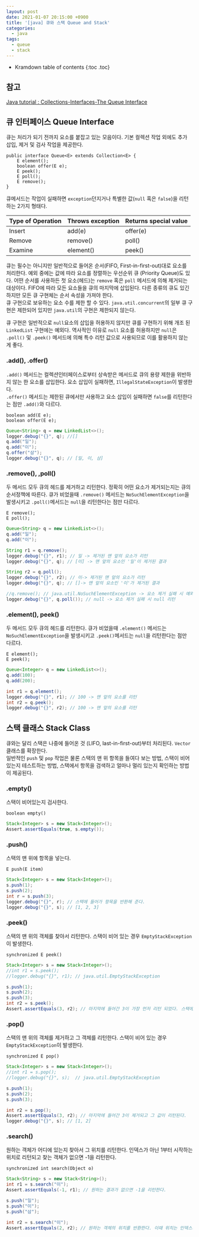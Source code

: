 ```yaml
---
layout: post
date: 2021-01-07 20:15:00 +0900
title: '[java] 큐와 스택 Queue and Stack'
categories:
  - java
tags:
  - queue
  - stack
---
```


* Kramdown table of contents
{:toc .toc}

## 참고

[Java tutorial : Collections-Interfaces-The Queue Interface](https://docs.oracle.com/javase/tutorial/collections/interfaces/queue.html)


## 큐 인터페이스 Queue Interface

큐는 처리가 되기 전까지 요소를 붙잡고 있는 모음이다. 기본 컬렉션 작업 외에도 추가 삽입, 제거 및 검사 작업을 제공한다.

```
public interface Queue<E> extends Collection<E> {
    E element();
    boolean offer(E e);
    E peek();
    E poll();
    E remove();
}
```

큐메서드는 작업이 실패하면 `exception`던지거나 특별한 값(`null` 혹은 `false`)을 리턴하는 2가지 형태다.

| Type of Operation	| Throws exception | Returns special value|
|---                |---               |---                   |
| Insert	        | add(e)	       | offer(e)             |
| Remove	        | remove()	       | poll()               |
| Examine	        | element()	       | peek()               |

큐는 필수는 아니지만 일반적으로 들어온 순서(FIFO, First-in-first-out)대로 요소를 처리한다. 예외 중에는 값에 따라 요소를 정렬하는 우선순위 큐 (Priority Queue)도 있다. 어떤 순서를 사용하든 첫 요소(헤드)는 `remove` 혹은 `poll` 메서드에 의해 제거되는 대상이다. FIFO에 따라 모든 요소들을 큐의 마지막에 삽입된다. 다른 종류의 큐도 있긴 하지만 모든 큐 구현체는 순서 속성을 가져야 한다.  
큐 구현으로 보유하는 요소 수를 제한 할 수 있다. `java.util.concurrent`의 일부 큐 구현은 제한되어 있지만 `java.util`의 구현은 제한되지 않는다.

큐 구현은 일반적으로 `null`요소의 삽입을 허용하지 않지만 큐를 구현하기 위해 개조 된 `LinkedList` 구현에는 예외다. 역사적인 이유로 `null` 요소를 허용하지만 `null`은 `.poll()` 및 `.peek()` 메서드에 의해 특수 리턴 값으로 사용되므로 이를 활용하지 않는게 좋다.


### .add(), .offer()

`.add()` 메서드는 컬렉션인터페이스로부터 상속받은 메서드로 큐의 용량 제한을 위반하지 않는 한 요소를 삽입한다. 요소 삽입이 실패하면, `IllegalStateException`이 발생한다.  
`.offer()` 메서드는 제한된 큐에서만 사용하고 요소 삽입이 실패하면 `false`를 리턴한다는 점만 `.add()`와 다르다.

```
boolean add(E e);
boolean offer(E e);
```

```java
Queue<String> q = new LinkedList<>();
logger.debug("{}", q); //[]
q.add("일");
q.add("이");
q.offer("삼");
logger.debug("{}", q); // [일, 이, 삼]
```

### .remove(), ,poll()

두 메서드 모두 큐의 헤드를 제거하고 리턴한다. 정확히 어떤 요소가 제거되는지는 큐의 순서정책에 따른다. 큐가 비었을때 `.remove()` 메서드는 `NoSuchElementException`을 발생시키고 `.poll()`메서드는 `null`을 리턴한다는 점만 다르다.

```
E remove();
E poll();
```

```java
Queue<String> q = new LinkedList<>();
q.add("일");
q.add("이");		

String r1 = q.remove();
logger.debug("{}", r1); // 일 -> 제거된 맨 앞의 요소가 리턴
logger.debug("{}", q); // [이] -> 맨 앞의 요소인 '일'이 제거된 결과

String r2 = q.poll();
logger.debug("{}", r2); // 이-> 제거된 맨 앞의 요소가 리턴
logger.debug("{}", q); // []-> 맨 앞의 요소인 '이'가 제거된 결과

//q.remove(); // java.util.NoSuchElementException -> 요소 제거 실패 시 예외 발생
logger.debug("{}", q.poll()); // null -> 요소 제거 실패 시 null 리턴
```

### .element(), peek()

두 메서드 모두 큐의 헤드를 리턴한다. 큐가 비었을때 `.element()` 메서드는 `NoSuchElementException`을 발생시키고 `.peek()`메서드는 `null`을 리턴한다는 점만 다르다.

```
E element();
E peek();
```

```java
Queue<Integer> q = new LinkedList<>();
q.add(100);
q.add(200);

int r1 = q.element();
logger.debug("{}", r1); // 100 -> 맨 앞의 요소를 리턴
int r2 = q.peek();
logger.debug("{}", r2); // 100 -> 맨 앞의 요소를 리턴
```

## 스택 클래스 Stack Class

큐와는 달리 스택은 나중에 들어온 것 (LIFO, last-in-first-out)부터 처리된다. `Vector` 클래스를 확장한다.  
일반적인 `push` 및 `pop` 작업은 물론 스택의 맨 위 항목을 들여다 보는 방법, 스택이 비어 있는지 테스트하는 방법, 스택에서 항목을 검색하고 얼마나 멀리 있는지 확인하는 방법이 제공된다.


### .empty()

스택이 비어있는지 검사한다.  

`boolean empty()`

```java
Stack<Integer> s = new Stack<Integer>();
Assert.assertEquals(true, s.empty());
```

### .push()

스택의 맨 위에 항목을 넣는다.

`E push(E item)`

```java
Stack<Integer> s = new Stack<Integer>();
s.push(1);
s.push(2);
int r = s.push(3);
logger.debug("{}", r); // 스택에 들어가 항목을 반환해 준다.
logger.debug("{}", s); // [1, 2, 3]
```

### .peek()

스택의 맨 위의 객체를 찾아서 리턴한다. 스택이 비어 있는 경우 `EmptyStackException`이 발생한다.

`synchronized E peek()`

```java
Stack<Integer> s = new Stack<Integer>();
//int r1 = s.peek();
//logger.debug("{}", r1); // java.util.EmptyStackException

s.push(1);
s.push(2);
s.push(3);
int r2 = s.peek();
Assert.assertEquals(3, r2); // 마지막에 들어간 3이 가장 먼저 리턴 되었다. 스택에서 제거되는 것은 아니다.
```

### .pop()

스택의 맨 위의 객체를 제거하고 그 객체를 리턴한다. 스택이 비어 있는 경우 `EmptyStackException`이 발생한다.

`synchronized E pop()`

```java
Stack<Integer> s = new Stack<Integer>();
//int r1 = s.pop();
//logger.debug("{}", s);  // java.util.EmptyStackException

s.push(1);
s.push(2);
s.push(3);

int r2 = s.pop();
Assert.assertEquals(3, r2); // 마지막에 들어간 3이 제거되고 그 값이 리턴된다.
logger.debug("{}", s); // [1, 2]
```

### .search()

원하는 객체가 어디에 있는지 찾아서 그 위치를 리턴한다. 인덱스가 아닌 1부터 시작하는 위치로 리턴되고 찾는 객체가 없으면 -1을 리턴한다. 

`synchronized int search(Object o)`

```java
Stack<String> s = new Stack<String>();
int r1 = s.search("이");
Assert.assertEquals(-1, r1); // 원하는 결과가 없으면 -1을 리턴한다.

s.push("일");
s.push("이");
s.push("삼");

int r2 = s.search("이");
Assert.assertEquals(2, r2); // 원하는 객체의 위치를 반환한다. 이때 위치는 인덱스가 아닌 1부터 시작하는 위치이다.
```
